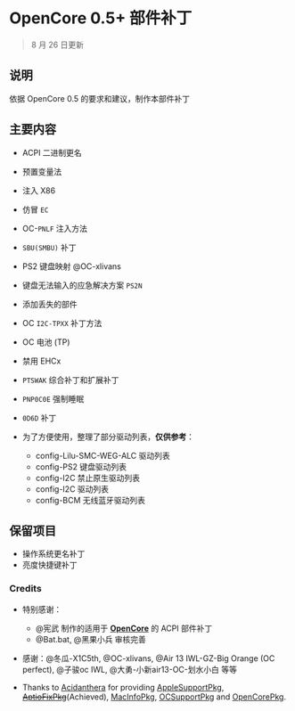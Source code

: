 # OpenCore 0.5+ 部件补丁

> 8 月 26 日更新

## 说明

依据 OpenCore 0.5 的要求和建议，制作本部件补丁

## 主要内容

- ACPI 二进制更名
- 预置变量法
- 注入 X86
- 仿冒 `EC`
- OC-`PNLF` 注入方法
- `SBU(SMBU)` 补丁
- PS2 键盘映射 @OC-xlivans
- 键盘无法输入的应急解决方案 `PS2N`
- 添加丢失的部件
- OC `I2C-TPXX` 补丁方法
- OC 电池 (TP)
- 禁用 EHCx
- `PTSWAK` 综合补丁和扩展补丁
- `PNP0C0E` 强制睡眠
- `0D6D` 补丁
- 为了方便使用，整理了部分驱动列表，**仅供参考**：

  - config-Lilu-SMC-WEG-ALC 驱动列表
  - config-PS2 键盘驱动列表
  - config-I2C 禁止原生驱动列表
  - config-I2C 驱动列表
  - config-BCM 无线蓝牙驱动列表

## 保留项目

- 操作系统更名补丁
- 亮度快捷键补丁

### Credits

- 特别感谢：
  - @宪武 制作的适用于 **[OpenCore](https://github.com/acidanthera/OpenCorePkg)** 的 ACPI 部件补丁
  - @Bat.bat, @黑果小兵 审核完善

- 感谢：@冬瓜-X1C5th, @OC-xlivans, @Air 13 IWL-GZ-Big Orange (OC perfect), @子骏oc IWL, @大勇-小新air13-OC-划水小白 等等

- Thanks to [Acidanthera](https://github.com/acidanthera) for providing [AppleSupportPkg](https://github.com/acidanthera/AppleSupportPkg), ~~[AptioFixPkg](https://github.com/acidanthera/AptioFixPkg)~~(Achieved), [MacInfoPkg](https://github.com/acidanthera/MacInfoPkg), [OCSupportPkg](https://github.com/acidanthera/OCSupportPkg) and [OpenCorePkg](https://github.com/acidanthera/OpenCorePkg).
